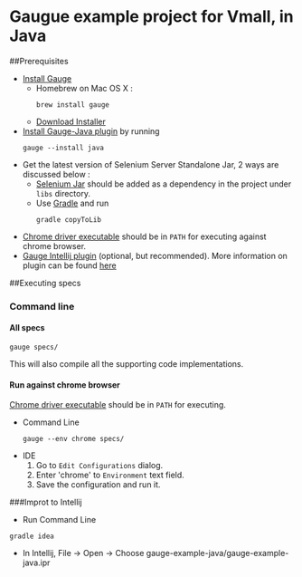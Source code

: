 # Gaugue example project for Vmall, in Java
##Prerequisites
- [Install Gauge](http://getgauge.io/download.html)
  - Homebrew on Mac OS X :  
      ```
      brew install gauge
      ```
  - [Download Installer](http://getgauge.io/download.html)
- [Install Gauge-Java plugin](http://getgauge.io/documentation/user/current/plugins/installation.html) by running<br>
  ```
  gauge --install java
  ```
- Get the latest version of Selenium Server Standalone Jar, 2 ways are discussed below : 
  - [Selenium Jar](http://selenium-release.storage.googleapis.com/index.html) should be added as a dependency in the project under ```libs``` directory.
  - Use [Gradle](https://gradle.org/downloads) and run <br>
    ```
    gradle copyToLib
    ```
- [Chrome driver executable](https://sites.google.com/a/chromium.org/chromedriver/downloads) should be in ```PATH``` for executing against chrome browser.
- [Gauge Intellij plugin](https://plugins.jetbrains.com/plugin/7535) (optional, but recommended). More information on plugin can be found [here](http://getgauge.io/documentation/user/current/ide_support/intellij_idea.html)

##Executing specs

### Command line
#### All specs
````
gauge specs/
````
This will also compile all the supporting code implementations.

#### Run against chrome browser
[Chrome driver executable](https://sites.google.com/a/chromium.org/chromedriver/downloads) should be in ```PATH``` for executing.
- Command Line   
  ```
  gauge --env chrome specs/
  ```
- IDE 
  1. Go to `Edit Configurations` dialog.
  2. Enter 'chrome' to `Environment` text field.
  3. Save the configuration and run it.
  
###Improt to Intellij
- Run Command Line
```
gradle idea
```
- In Intellij, File -> Open -> Choose gauge-example-java/gauge-example-java.ipr
 